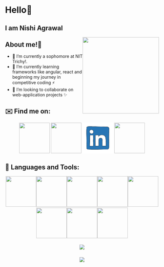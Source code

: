 # Hello:green_heart:
## I am Nishi Agrawal
 
 <p>
<img src="https://media.giphy.com/media/d7UEPE4Y8A3bozhMQ0/giphy.gif" width="250" height="250" align="right">

## About me!:tada:
- 🔭 I’m currently a sophomore at NIT Trichy!.
- 🌱 I’m currently learning frameworks like angular, react and beginning my journey in competitive coding :zap:
- 👯 I’m looking to collaborate on web-application projects :sparkles:
 </p>

## ✉️ Find me on:


<p align="center">
 <a href="https://nishihere19.netlify.app/"><img src="https://media.giphy.com/media/fCFjr9NimeUjN2f1mu/giphy.gif" width="100" height="100"></a>
 <a href="mailto:nishihere19@gmail.com"><img src="https://media.giphy.com/media/KxlbRn0HuTW7gZID83/giphy.gif" width="100" height="100"></a>
<a href="https://www.linkedin.com/in/nishi-agrawal-94194514a/"><img src="linkedin.gif" width="100" height="100"></a>
<a href="https://www.facebook.com/nishi.agrawal.75470316"><img src="https://media.giphy.com/media/Rla1ZjObhHhIBsaaF6/giphy.gif" width="100" height="100"></a>
</p>

## 🧰 Languages and Tools:
<p align="center">
<img src="https://media.giphy.com/media/XAxylRMCdpbEWUAvr8/giphy.gif" width="100" height="100"><img src="https://media.giphy.com/media/fsEaZldNC8A1PJ3mwp/giphy.gif" width="100" height="100"><img src="https://media.giphy.com/media/IdyAQJVN2kVPNUrojM/giphy.gif" width="100" height="100"><img src="https://media.giphy.com/media/eNAsjO55tPbgaor7ma/giphy.gif" width="100" height="100"><img src="https://media.giphy.com/media/ln7z2eWriiQAllfVcn/giphy.gif" width="100" height="100"><img src="https://media.giphy.com/media/kdFc8fubgS31b8DsVu/giphy.gif" width="100" height="100"><img src="https://media.giphy.com/media/wgFWLRiND4bkyYR4IN/giphy.gif" width="100" height="100"><img src="https://media.giphy.com/media/vISmwpBJUNYzukTnVx/giphy.gif" width="100" height="100"></p>

<p align="center">
<img src="https://github-readme-stats.vercel.app/api?username=nishihere19&show_icons=true&theme=tokyonight" style="margin:4px"></p>
<p align="center">
<img src="https://github-readme-stats.vercel.app/api/top-langs/?username=nishihere19&theme=tokyonight&count_private=true" style="margin:4px"></p>

